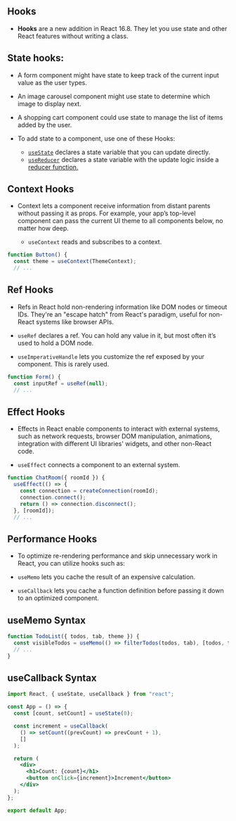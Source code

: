 ## Hooks

- **Hooks** are a new addition in React 16.8. They let you use state and other React features without writing a class.

## State hooks:

- A form component might have state to keep track of the current input value as the user types.
- An image carousel component might use state to determine which image to display next.
- A shopping cart component could use state to manage the list of items added by the user.

- To add state to a component, use one of these Hooks:

  - [`useState`](https://react.dev/reference/react/useState) declares a state variable that you can update directly.
  - [`useReducer`](https://react.dev/reference/react/useReducer) declares a state variable with the update logic inside a [reducer function.](https://react.dev/learn/extracting-state-logic-into-a-reducer)

## Context Hooks

- Context lets a component receive information from distant parents without passing it as props. For example, your app’s top-level component can pass the current UI theme to all components below, no matter how deep.

  - `useContext` reads and subscribes to a context.

```jsx
function Button() {
  const theme = useContext(ThemeContext);
  // ...
```

## Ref Hooks

- Refs in React hold non-rendering information like DOM nodes or timeout IDs. They're an "escape hatch" from React's paradigm, useful for non-React systems like browser APIs.

- `useRef` declares a ref. You can hold any value in it, but most often it’s used to hold a DOM node.

- `useImperativeHandle` lets you customize the ref exposed by your component. This is rarely used.

```jsx
function Form() {
  const inputRef = useRef(null);
  // ...

```

## Effect Hooks

- Effects in React enable components to interact with external systems, such as network requests, browser DOM manipulation, animations, integration with different UI libraries' widgets, and other non-React code.

- `useEffect` connects a component to an external system.

```jsx
function ChatRoom({ roomId }) {
  useEffect(() => {
    const connection = createConnection(roomId);
    connection.connect();
    return () => connection.disconnect();
  }, [roomId]);
  // ...
```

## Performance Hooks

- To optimize re-rendering performance and skip unnecessary work in React, you can utilize hooks such as:

- `useMemo` lets you cache the result of an expensive calculation.
- `useCallback` lets you cache a function definition before passing it down to an optimized component.

## useMemo Syntax

```jsx
function TodoList({ todos, tab, theme }) {
  const visibleTodos = useMemo(() => filterTodos(todos, tab), [todos, tab]);
  // ...
}
```

## useCallback Syntax

```jsx
import React, { useState, useCallback } from "react";

const App = () => {
  const [count, setCount] = useState(0);

  const increment = useCallback(
    () => setCount((prevCount) => prevCount + 1),
    []
  );

  return (
    <div>
      <h1>Count: {count}</h1>
      <button onClick={increment}>Increment</button>
    </div>
  );
};

export default App;
```
